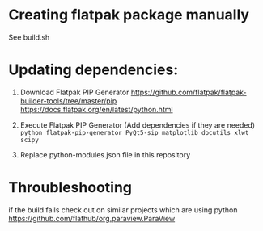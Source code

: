 # Creating flatpak package manually
See build.sh



# Updating dependencies:
1) Download Flatpak PIP Generator
https://github.com/flatpak/flatpak-builder-tools/tree/master/pip
https://docs.flatpak.org/en/latest/python.html


2) Execute Flatpak PIP Generator (Add dependencies if they are needed)
`python flatpak-pip-generator PyQt5-sip matplotlib docutils xlwt scipy`

3) Replace python-modules.json file in this repository


# Throubleshooting
if the build fails check out on similar projects which are using python
https://github.com/flathub/org.paraview.ParaView
